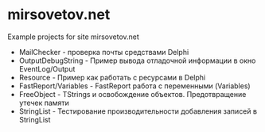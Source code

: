 mirsovetov.net
==============

Example projects for site mirsovetov.net

* MailChecker - проверка почты средствами Delphi
* OutputDebugString - Пример вывода отладочной информации в окно EventLog/Output
* Resource - Пример как работать с ресурсами в Delphi
* FastReport/Variables - FastReport работа с переменными (Variables)
* FreeObject - TStrings и освобождение объектов. Предотвращение утечек памяти
* StringList - Тестирование производительности добавления записей в StringList
